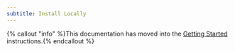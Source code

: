 ```yaml
---
subtitle: Install Locally
---
```

{% callout "info" %}This documentation has moved into the <a href="/docs/getting-started/">Getting Started</a> instructions.{% endcallout %}